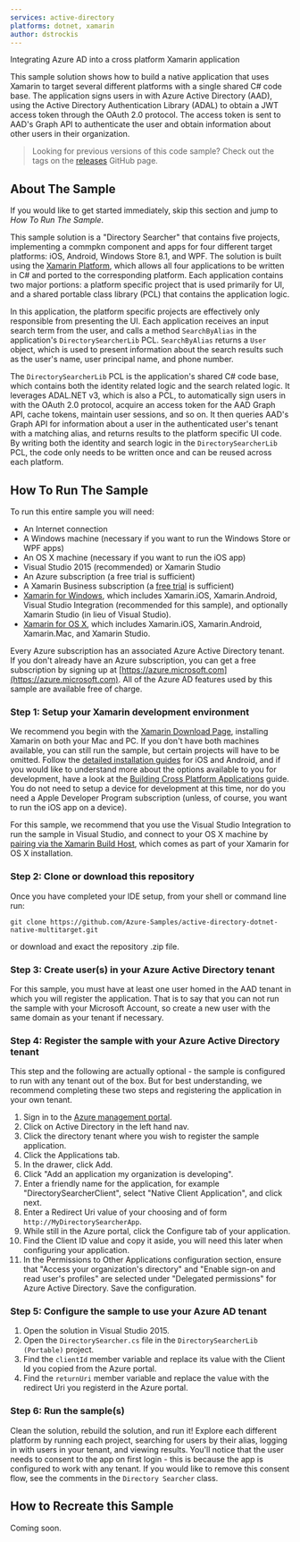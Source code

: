 ```yaml
---
services: active-directory
platforms: dotnet, xamarin
author: dstrockis
---
```


Integrating Azure AD into a cross platform Xamarin application

This sample solution shows how to build a native application that uses Xamarin to target several different platforms with a single shared C# code base.  The application signs users in with Azure Active Directory (AAD), using the Active Directory Authentication Library (ADAL) to obtain a JWT access token through the OAuth 2.0 protocol.  The access token is sent to AAD's Graph API to authenticate the user and obtain information about other users in their organization.

> Looking for previous versions of this code sample? Check out the tags on the [releases](../../releases) GitHub page.

## About The Sample
If you would like to get started immediately, skip this section and jump to *How To Run The Sample*.

This sample solution is a "Directory Searcher" that contains five projects, implementing a commpkn component and apps for four different target platforms: iOS, Android, Windows Store 8.1, and WPF.  The solution is built using the [Xamarin Platform](http://xamarin.com/platform), which allows all four applications to be written in C# and ported to the corresponding platform.  Each application contains two major portions: a platform specific project that is used primarily for UI, and a shared portable class library (PCL) that contains the application logic.  

In this application, the platform specific projects are effectively only responsible from presenting the UI. Each application receives an input search term from the user, and calls a method `SearchByAlias` in the application's `DirectorySearcherLib` PCL.  `SearchByAlias` returns a `User` object, which is used to present information about the search results such as the user's name, user principal name, and phone number.

The `DirectorySearcherLib` PCL is the application's shared C# code base, which contains both the identity related logic and the search related logic.  It leverages ADAL.NET v3, which is also a PCL, to automatically sign users in with the OAuth 2.0 protocol, acquire an access token for the AAD Graph API, cache tokens, maintain user sessions, and so on.  It then queries AAD's Graph API for information about a user in the authenticated user's tenant with a matching alias, and returns results to the platform specific UI code.  By writing both the identity and search logic in the `DirectorySearcherLib` PCL, the code only needs to be written once and can be reused across each platform.

## How To Run The Sample

To run this entire sample you will need:
- An Internet connection
- A Windows machine (necessary if you want to run the Windows Store or WPF apps)
- An OS X machine (necessary if you want to run the iOS app)
- Visual Studio 2015 (recommended) or Xamarin Studio
- An Azure subscription (a free trial is sufficient)
- A Xamarin Business subscription (a [free trial](http://developer.xamarin.com/guides/cross-platform/getting_started/beginning_a_xamarin_trial/) is sufficient)
- [Xamarin for Windows](https://xamarin.com/download), which includes Xamarin.iOS, Xamarin.Android, Visual Studio Integration (recommended for this sample), and optionally Xamarin Studio (in lieu of Visual Studio).
- [Xamarin for OS X](https://xamarin.com/download), which includes Xamarin.iOS, Xamarin.Android, Xamarin.Mac, and Xamarin Studio.

Every Azure subscription has an associated Azure Active Directory tenant.  If you don't already have an Azure subscription, you can get a free subscription by signing up at [https://azure.microsoft.com](https://azure.microsoft.com).  All of the Azure AD features used by this sample are available free of charge.

### Step 1: Setup your Xamarin development environment

We recommend you begin with the [Xamarin Download Page](https://xamarin.com/download), installing Xamarin on both your Mac and PC.  If you don't have both machines available, you can still run the sample, but certain projects will have to be omitted.  Follow the [detailed installation guides](http://developer.xamarin.com/guides/cross-platform/getting_started/installation/) for iOS and Android, and if you would like to understand more about the options available to you for development, have a look at the [Building Cross Platform Applications](http://developer.xamarin.com/guides/cross-platform/application_fundamentals/building_cross_platform_applications/part_1_-_understanding_the_xamarin_mobile_platform/) guide.  You do not need to setup a device for development at this time, nor do you need a Apple Developer Program subscription (unless, of course, you want to run the iOS app on a device).

For this sample, we recommend that you use the Visual Studio Integration to run the sample in Visual Studio, and connect to your OS X machine by [pairing via the Xamarin Build Host](http://developer.xamarin.com/guides/ios/getting_started/installation/windows/), which comes as part of your Xamarin for OS X installation.

### Step 2:  Clone or download this repository

Once you have completed your IDE setup, from your shell or command line run:

`git clone https://github.com/Azure-Samples/active-directory-dotnet-native-multitarget.git`

or download and exact the repository .zip file.

### Step 3:  Create user(s) in your Azure Active Directory tenant

For this sample, you must have at least one user homed in the AAD tenant in which you will register the application.  That is to say that you can not run the sample with your Microsoft Account, so create a new user with the same domain as your tenant if necessary. 

### Step 4:  Register the sample with your Azure Active Directory tenant

This step and the following are actually optional - the sample is configured to run with any tenant out of the box.  But for best understanding, we recommend completing these two steps and registering the application in your own tenant.

1. Sign in to the [Azure management portal](https://manage.windowsazure.com).
2. Click on Active Directory in the left hand nav.
3. Click the directory tenant where you wish to register the sample application.
4. Click the Applications tab.
5. In the drawer, click Add.
6. Click "Add an application my organization is developing".
7. Enter a friendly name for the application, for example "DirectorySearcherClient", select "Native Client Application", and click next.
8. Enter a Redirect Uri value of your choosing and of form `http://MyDirectorySearcherApp`.
10. While still in the Azure portal, click the Configure tab of your application.
11. Find the Client ID value and copy it aside, you will need this later when configuring your application.
13. In the Permissions to Other Applications configuration section, ensure that "Access your organization's directory" and "Enable sign-on and read user's profiles" are selected under "Delegated permissions" for Azure Active Directory.  Save the configuration.

### Step 5:  Configure the sample to use your Azure AD tenant

1. Open the solution in Visual Studio 2015.
2. Open the `DirectorySearcher.cs` file in the `DirectorySearcherLib (Portable)` project.
3. Find the `clientId` member variable and replace its value with the Client Id you copied from the Azure portal.
5. Find the `returnUri` member variable and replace the value with the redirect Uri you registerd in the Azure portal.

### Step 6:  Run the sample(s)

Clean the solution, rebuild the solution, and run it!  Explore each different platform by running each project, searching for users by their alias, logging in with users in your tenant, and viewing results.  You'll notice that the user needs to consent to the app on first login - this is because the app is configured to work with any tenant.  If you would like to remove this consent flow, see the comments in the `Directory Searcher` class.

## How to Recreate this Sample

Coming soon.
